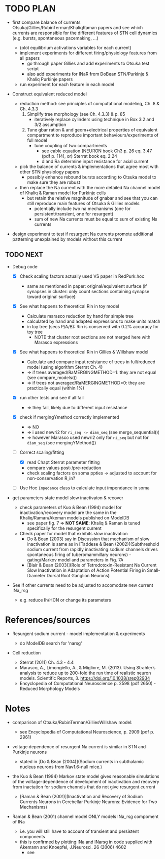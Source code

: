 # TODO PLAN #

- first compare balance of currents Otsuka/Gillies/RubinTerman/KhaliqRaman papers and see which currents are responsible for the different features of STN cell dynamics (e.g. bursts, spontaneous pacemaking, ...)
	- (plot equilibrium activations variables for each current)
	- implement experiments for different firing/physiology features from all papers
		- go through paper Gillies and add experiments to Otsuka test script
		- also add experiments for INaR from DoBean STN/Purkinje & Khaliq Purkinje papers
	- run experiment for each feature in each model

- Construct equivalent reduced model
	- reduction method: see principles of computational modeling, Ch. 8 & Ch. 4.3.3
		1. Simplify tree morphology (see Ch. 4.3.3) & p. 85
			- iteratively replace cylinders using technique in Box 3.2 and 3/2 assumption
		2. Tune gbar ration & and geom+electrical properties of equivalent compartment to reproduce important behaviours/experiments of full model
			- tune coupling of two compartments 
				- see cable equation (NEURON book Ch3 p. 26 eq. 3.47 (pdf p. 114), or) Sterrat book eq. 2.24
				- d and Ra determine input resistance for axial current
	- pick the balance of currents & implementations that agree most with other STN physiology papers
		- possibly enhance rebound bursts according to Otsuka model to make sure they are robust
	- then replace the Na current with the more detailed Na channel model of Khaliq & Raman model for Purkinje cells
		- but retain the relative magnitude of gnabar and see that you can still reproduce main features of Otsuka & Gillies models
			- potentially include two na mechanisms (one for persistent/transient, one for resurgent)
			- sum of new Na currents must be equal to sum of existing Na currents

- design experiment to test if resurgent Na currents promote additional patterning unexplained by models without this current


## TODO NEXT ##

- Debug code
	- [x] Check scaling factors actually used VS paper in RedPurk.hoc
		- same as mentioned in paper: original/equivalent surface (if synapses in cluster: only count sections containing synapse toward original surface)
	- [x] See what happens to theoretical Rin in toy model
		- Calculate marasco reduction by hand for simple tree
		- calculated by hand and adapted expressions to make units match
		- in toy tree (secs P/A/B): Rin is conserved witn 0.2% accuracy for toy tree
			- NOTE that cluster root sections are not merged here with Marasco <eq> expressions
	- [x] See what happens to theoretical Rin in Gillies & Willshaw model
		- Calculate and compare input resistance of trees in full/reduced model (using algorithm Sterrat Ch. 4)
		- => if trees averaged/RaMERGINGMETHOD=1: they are not equal (see compare_models())
		- => if trees not averaged/RaMERGINGMETHOD=0: they are practically equal (within 1%)
	- [x] run other tests and see if all fail
		- => they fail, likely due to different input resistance
	- [x] check if mergingYmethod correctly implemented 
		- => NO
		- => i used newri2 for `ri_seq -> diam_seq` (see merge_sequential())
		- => however Marasco used newri2 only for `ri_seq` but not for `diam_seq` (see mergingYMethod())
	- [ ] Correct scaling/fitting
		- [x] read Chapt Sterrat parameter fitting
		- compare values post-/pre-reduction
		- check scaling factors on soma ppties -> adjusted to account for non-conservation R_in?
	- [ ] Use Hoc `Impedance` class to calculate input impendance in soma
	

- get parameters state model slow inactivaton & recover
	- check parameters of Kuo & Bean (1994) model for inactivation/recovery model are the same in the Khaliq/Raman/Akeman models published on ModelDB
		- see paper fig. 7 => **NOT SAME**: Khaliq & Raman is tuned specifically for the resurgent current
	- Check paper for model that exhibits slow inactivation
		- Do & Bean (2003) say in Discussion that mechanism of slow inactivation is same as in [Taddese & Bean (2002)](Subthreshold sodium current from rapidly inactivating sodium channels drives spontaneous firing of tuberomammillary neurons) - gating/Markov model and parameters in Fig. 7A
		- [Blair & Bean (2003)](Role of Tetrodotoxin-Resistant Na Current Slow Inactivation in Adaptation of Action Potential Firing in Small-Diameter Dorsal Root Ganglion Neurons)

- See if other currents need to be adjusted to accomodate new current INa_rsg
	- e.g. reduce Ih/HCN or change its parameters

# References/sources #

- Resurgent sodium current - model implementation & experiments
	- do ModelDB search for 'narsg'

- Cell reduction
	- Sterrat (2011) Ch. 4.3 - 4.4
	- Marasco, A., Limongiello, A., & Migliore, M. (2013). Using Strahler’s analysis to reduce up to 200-fold the run time of realistic neuron models. Scientific Reports, 3. https://doi.org/10.1038/srep02934
	- Encyclopedia of Computational Neuroscience p. 2598 (pdf 2650) - Reduced Morphology Models


# Notes #

- comparison of Otsuka/RubinTerman/GilliesWillshaw model: 
	- see Encyclopedia of Computational Neuroscience, p. 2909 (pdf p. 2961)

- voltage dependence of resurgent Na current is similar in STN and Purkinje neurons
	- stated in [Do & Bean (2004)](Sodium currents in subthalamic nucleus neurons from Nav1.6-null mice.)

- the Kuo & Bean (1994) Markov state model gives reasonable simulations of the voltage-dependence of development of inactivation and recovery from inactation for sodium channels that do not give resurgent current
	- [Raman & Bean (2001)](Inactivation and Recovery of Sodium Currents Neurons in Cerebellar Purkinje Neurons: Evidence for Two Mechanisms)


- Raman & Bean (2001) channel model ONLY models INa_rsg compoment of INa
	- i.e. you will still have to account of transient and persistent components
	- this is confirmed by plotting INa and INarsg in code supplied with Akemann and Knoepfel, J.Neurosci. 26 (2006) 4602
		- see